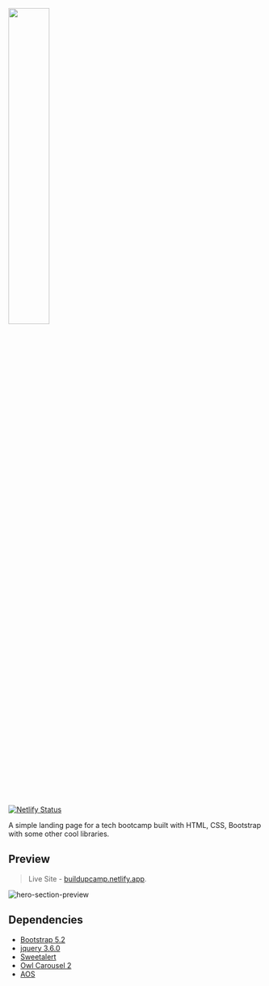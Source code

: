 <p align="left">
    <!-- <img src="https://user-images.githubusercontent.com/87664239/189195560-76f19178-fe44-4f30-8377-1b19f2a1dadc.png" width="40%" /> -->
    <img src="https://user-images.githubusercontent.com/87664239/190518519-c10fc625-7524-4f74-acf2-7dd40748d152.svg" width="40%" />
</p>

[![Netlify Status](https://api.netlify.com/api/v1/badges/d7913794-464f-4262-9a41-babf72dc5257/deploy-status)](https://app.netlify.com/sites/buildupcamp/deploys)

A simple landing page for a tech bootcamp built with HTML, CSS, Bootstrap with some other cool libraries.

## Preview

> Live Site - [buildupcamp.netlify.app](https://buildupcamp.netlify.app).

![hero-section-preview](https://user-images.githubusercontent.com/87664239/190512503-a1c84347-af7b-4b88-86bd-1b29c23645fa.png)

## Dependencies

- [Bootstrap 5.2](https://getbootstrap.com/docs/5.2/getting-started/introduction/)
- [jquery 3.6.0](https://releases.jquery.com/)
- [Sweetalert](https://sweetalert.js.org/guides/)
- [Owl Carousel 2](https://owlcarousel2.github.io/OwlCarousel2/)
- [AOS](https://michalsnik.github.io/aos/)
